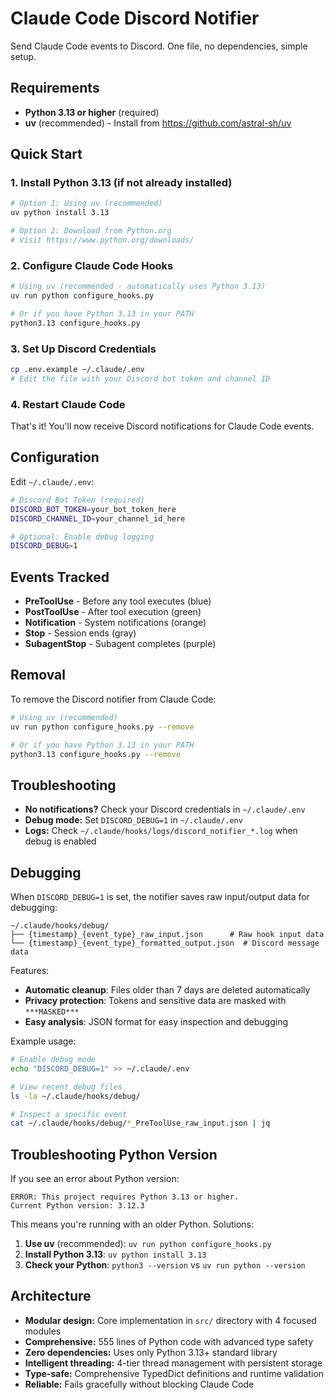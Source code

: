 # Claude Code Discord Notifier

Send Claude Code events to Discord. One file, no dependencies, simple setup.

## Requirements

- **Python 3.13 or higher** (required)
- **uv** (recommended) - Install from https://github.com/astral-sh/uv

## Quick Start

### 1. Install Python 3.13 (if not already installed)

```bash
# Option 1: Using uv (recommended)
uv python install 3.13

# Option 2: Download from Python.org
# Visit https://www.python.org/downloads/
```

### 2. Configure Claude Code Hooks

```bash
# Using uv (recommended - automatically uses Python 3.13)
uv run python configure_hooks.py

# Or if you have Python 3.13 in your PATH
python3.13 configure_hooks.py
```

### 3. Set Up Discord Credentials

```bash
cp .env.example ~/.claude/.env
# Edit the file with your Discord bot token and channel ID
```

### 4. Restart Claude Code

That's it! You'll now receive Discord notifications for Claude Code events.

## Configuration

Edit `~/.claude/.env`:

```bash
# Discord Bot Token (required)
DISCORD_BOT_TOKEN=your_bot_token_here
DISCORD_CHANNEL_ID=your_channel_id_here

# Optional: Enable debug logging
DISCORD_DEBUG=1
```

## Events Tracked

- **PreToolUse** - Before any tool executes (blue)
- **PostToolUse** - After tool execution (green)
- **Notification** - System notifications (orange)
- **Stop** - Session ends (gray)
- **SubagentStop** - Subagent completes (purple)

## Removal

To remove the Discord notifier from Claude Code:

```bash
# Using uv (recommended)
uv run python configure_hooks.py --remove

# Or if you have Python 3.13 in your PATH
python3.13 configure_hooks.py --remove
```

## Troubleshooting

- **No notifications?** Check your Discord credentials in `~/.claude/.env`
- **Debug mode:** Set `DISCORD_DEBUG=1` in `~/.claude/.env`
- **Logs:** Check `~/.claude/hooks/logs/discord_notifier_*.log` when debug is enabled

## Debugging

When `DISCORD_DEBUG=1` is set, the notifier saves raw input/output data for debugging:

```
~/.claude/hooks/debug/
├── {timestamp}_{event_type}_raw_input.json      # Raw hook input data
└── {timestamp}_{event_type}_formatted_output.json  # Discord message data
```

Features:
- **Automatic cleanup**: Files older than 7 days are deleted automatically
- **Privacy protection**: Tokens and sensitive data are masked with `***MASKED***`
- **Easy analysis**: JSON format for easy inspection and debugging

Example usage:
```bash
# Enable debug mode
echo "DISCORD_DEBUG=1" >> ~/.claude/.env

# View recent debug files
ls -la ~/.claude/hooks/debug/

# Inspect a specific event
cat ~/.claude/hooks/debug/*_PreToolUse_raw_input.json | jq
```

## Troubleshooting Python Version

If you see an error about Python version:

```text
ERROR: This project requires Python 3.13 or higher.
Current Python version: 3.12.3
```

This means you're running with an older Python. Solutions:

1. **Use uv** (recommended): `uv run python configure_hooks.py`
2. **Install Python 3.13**: `uv python install 3.13`
3. **Check your Python**: `python3 --version` vs `uv run python --version`

## Architecture

- **Modular design:** Core implementation in `src/` directory with 4 focused modules
- **Comprehensive:** 555 lines of Python code with advanced type safety
- **Zero dependencies:** Uses only Python 3.13+ standard library
- **Intelligent threading:** 4-tier thread management with persistent storage
- **Type-safe:** Comprehensive TypedDict definitions and runtime validation
- **Reliable:** Fails gracefully without blocking Claude Code
